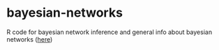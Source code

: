 # bayesian-networks

R code for bayesian network inference and general info about bayesian networks ([here](Bayesian_Networks_info.md))
